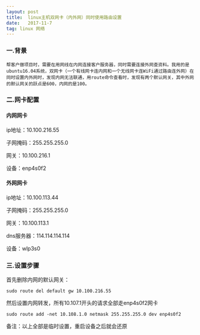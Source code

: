 ```yaml
---
layout: post
title:  linux主机双网卡（内外网）同时使用路由设置
date:   2017-11-7
tag: linux 网络
---
```


###  一.背景
    
    帮客户做项目时，需要在用网线在内网连接客户服务器，同时需要连接外网查资料。我用的是ubuntu16.04系统，双网卡（一个有线网卡连内网和一个无线网卡连WiFi通过路由连外网）在同时设置内外网时，发现内网无法联通，用route命令查看时，发现有两个默认网关，其中外网的默认网关的跃点是600，内网的是100。



###  二.网卡配置

####  内网网卡 
  
 ip地址：10.100.216.55     

子网掩码：255.255.255.0    

网关：10.100.216.1    

设备：enp4s0f2

####  外网网卡

ip地址：10.100.113.44    

子网掩码：255.255.255.0  

网关：10.100.113.1  

dns服务器：114.114.114.114    

设备：wlp3s0

### 三.设置步骤

首先删除内网的默认网关：

	sudo route del default gw 10.100.216.55


然后设置内网转发，所有10.107.1开头的请求全部走enp4s0f2网卡

	sudo route add -net 10.108.1.0 netmask 255.255.255.0 dev enp4s0f2


备注：以上全部是临时设置，重启设备之后就会还原

	


 
	










